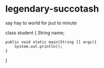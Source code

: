 # legendary-succotash
say hay to  world for jsut to minute

class student {
    String name;

    public void static main(String [] args){
        System.out.println();
    }
}
